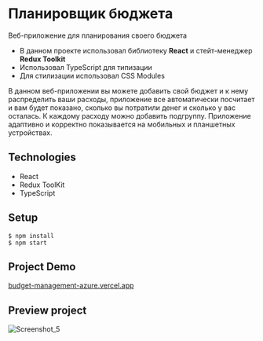 # Планировщик бюджета

Веб-приложение для планирования своего бюджета
- В данном проекте использовал библиотеку **React** и стейт-менеджер **Redux Toolkit**
- Использовал TypeScript для типизации
- Для стилизации использовал CSS Modules

В данном веб-приложении вы можете добавить свой бюджет и к нему распределить ваши расходы, приложение все автоматически посчитает и вам будет показано, сколько вы потратили денег и сколько у вас осталась. К каждому расходу можно добавить подгруппу. Приложение адаптивно и корректно показывается на мобильных и планшетных устройствах.

## Technologies

- React
- Redux ToolKit
- TypeScript

## Setup

```
$ npm install
$ npm start
```

## Project Demo
[budget-management-azure.vercel.app](https://budget-management-azure.vercel.app/)

## Preview project
![Screenshot_5](https://user-images.githubusercontent.com/102315914/194779393-475b0a1e-48e4-4277-bb43-e89bf76b9b71.png)

